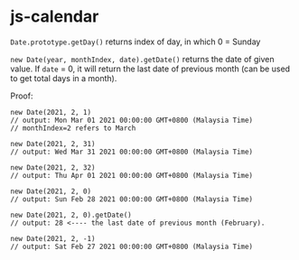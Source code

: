 # js-calendar

`Date.prototype.getDay()` returns index of day, in which 0 = Sunday

`new Date(year, monthIndex, date).getDate()` returns the date of given value. If `date` = 0, it will return the last date of previous month (can be used to get total days in a month).

Proof:
```
new Date(2021, 2, 1)
// output: Mon Mar 01 2021 00:00:00 GMT+0800 (Malaysia Time)
// monthIndex=2 refers to March
```

```
new Date(2021, 2, 31)
// output: Wed Mar 31 2021 00:00:00 GMT+0800 (Malaysia Time)
```

```
new Date(2021, 2, 32)
// output: Thu Apr 01 2021 00:00:00 GMT+0800 (Malaysia Time)
```

```
new Date(2021, 2, 0)
// output: Sun Feb 28 2021 00:00:00 GMT+0800 (Malaysia Time)

new Date(2021, 2, 0).getDate()
// output: 28 <---- the last date of previous month (February).
```

```
new Date(2021, 2, -1)
// output: Sat Feb 27 2021 00:00:00 GMT+0800 (Malaysia Time)
```
